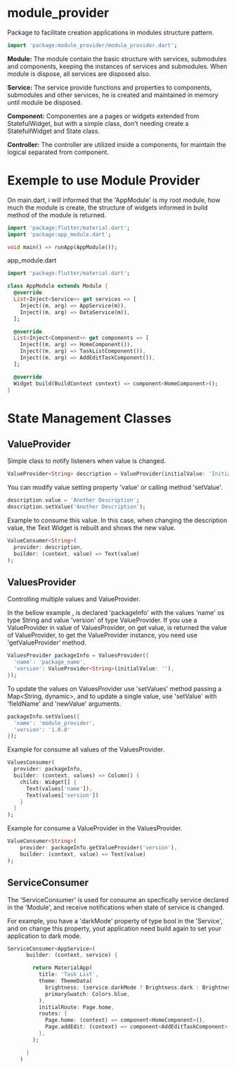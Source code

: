 # module_provider

Package to facilitate creation applications in modules structure pattern.

```dart
import 'package:module_provider/module_provider.dart';
```

**Module:** The module contain the basic structure with services, submodules and components, keeping the instances of services and submodules. When module is dispose, all services are disposed also.

**Service:** The service provide functions and properties to components, submodules and other services, he is created and maintained in memory until module be disposed.

**Component:** Componentes are a pages or widgets extended from StatefulWidget, but with a simple class, don't needing create a StatefullWidget and State class.

**Controller:** The controller are utilized inside a components, for maintain the logical separated from component.

# Exemple to use Module Provider

On main.dart, i will informed that the 'AppModule' is my root module, how much the module is create, the structure of widgets informed in build method of the module is returned. 

```dart
import 'package:flutter/material.dart';
import 'package:app_module.dart';

void main() => runApp(AppModule());
```

app_module.dart

```dart
import 'package:flutter/material.dart';

class AppModule extends Module {
  @override
  List<Inject<Service>> get services => [
    Inject((m, arg) => AppService(m)),
    Inject((m, arg) => DataService(m)),
  ];

  @override
  List<Inject<Component>> get components => [
    Inject((m, arg) => HomeComponent()),
    Inject((m, arg) => TaskListComponent()),
    Inject((m, arg) => AddEditTaskComponent()),
  ];

  @override
  Widget build(BuildContext context) => component<HomeComponent>();
}
```

# State Management Classes

## ValueProvider

Simple class to notify listeners when value is changed.

```dart
ValueProvider<String> description = ValueProvider(initialValue: 'Initial Description');
```

You can modify value setting property 'value' or calling method 'setValue'.

```dart
description.value = 'Another Description';
description.setValue('Another Description');
```

Example to consume this value. In this case, when changing the description value, the Text Widget is rebuilt and shows the new value.

```dart
ValueConsumer<String>(
  provider: description,
  builder: (context, value) => Text(value)
);
```

## ValuesProvider

Controlling multiple values and ValueProvider.

In the bellow example , is declared 'packageInfo' with the values 'name' os type String and value 'version' of type ValueProvider<String>. If you use a ValueProvider in value of ValuesProvider, on get value, is returned the value of ValueProvider, to get the ValueProvider instance, you need use 'getValueProvider' method.

```dart
ValuesProvider packageInfo = ValuesProvider({
  'name': 'package_name',
  'version': ValueProvider<String>(initialValue: ''),
});
```

To update the values on ValuesProvider use 'setValues' method passing a Map<String, dynamic>, and to update a single value, use 'setValue' with 'fieldName' and 'newValue' arguments.

```dart
packageInfo.setValues({
  'name': 'module_provider',
  'version': '1.0.0'
});
```

Example for consume all values of the ValuesProvider.

```dart
ValuesConsumer(
  provider: packageInfo,
  builder: (context, values) => Column() {
    childs: Widget[] {
      Text(values['name']),
      Text(values['version'])
    }
  }
);
```

Example for consume a ValueProvider in the ValuesProvider.

```dart
ValueConsumer<String>(
    provider: packageInfo.getValueProvider('version'),
    builder: (context, value) => Text(value)
);
```

## ServiceConsumer

The 'ServiceConsumer' is used for consume an specfically service declared in the 'Module', and receive notifications when state of service is changed. 

For example, you have a 'darkMode' property of type bool in the 'Service', and on change this property, yout application need build again to set your application to dark mode.

```dart
ServiceConsumer<AppService>(
      builder: (context, service) {

        return MaterialApp(
          title: 'Task List',
          theme: ThemeData(
            brightness: (service.darkMode ? Brightness.dark : Brightness.light),
            primarySwatch: Colors.blue,
          ),
          initialRoute: Page.home,
          routes: {
            Page.home: (context) => component<HomeComponent>(),
            Page.addEdit: (context) => component<AddEditTaskComponent>(),
          },
        );

      }
    )
```